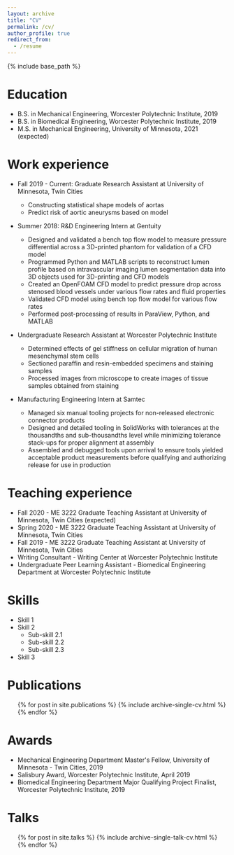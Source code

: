 ```yaml
---
layout: archive
title: "CV"
permalink: /cv/
author_profile: true
redirect_from:
  - /resume
---
```


{% include base_path %}

Education
======
* B.S. in Mechanical Engineering, Worcester Polytechnic Institute, 2019
* B.S. in Biomedical Engineering, Worcester Polytechnic Institute, 2019
* M.S. in Mechanical Engineering, University of Minnesota, 2021 (expected)

Work experience
======
* Fall 2019 - Current: Graduate Research Assistant at University of Minnesota, Twin Cities
  * Constructing statistical shape models of aortas
  * Predict risk of aortic aneurysms based on model

* Summer 2018: R&D Engineering Intern at Gentuity
  * Designed and validated a bench top flow model to measure pressure differential across a 3D-printed phantom for validation of a CFD model
  * Programmed Python and MATLAB scripts to reconstruct lumen profile based on intravascular imaging lumen segmentation data into 3D objects used for 3D-printing and CFD models
  * Created an OpenFOAM CFD model to predict pressure drop across stenosed blood vessels under various flow rates and fluid properties
  * Validated CFD model using bench top flow model for various flow rates
  * Performed post-processing of results in ParaView, Python, and MATLAB
  
* Undergraduate Research Assistant at Worcester Polytechnic Institute
  * Determined effects of gel stiffness on cellular migration of human mesenchymal stem cells
  * Sectioned paraffin and resin-embedded specimens and staining samples
  * Processed images from microscope to create images of tissue samples obtained from staining

* Manufacturing Engineering Intern at Samtec
  * Managed six manual tooling projects for non-released electronic connector products
  * Designed and detailed tooling in SolidWorks with tolerances at the thousandths and sub-thousandths level while minimizing tolerance stack-ups for proper alignment at assembly
  * Assembled and debugged tools upon arrival to ensure tools yielded acceptable product measurements before qualifying and authorizing release for use in production

Teaching experience
======
* Fall 2020 - ME 3222 Graduate Teaching Assistant at University of Minnesota, Twin Cities (expected)
* Spring 2020 - ME 3222 Graduate Teaching Assistant at University of Minnesota, Twin Cities
* Fall 2019 - ME 3222 Graduate Teaching Assistant at University of Minnesota, Twin Cities
* Writing Consultant - Writing Center at Worcester Polytechnic Institute
* Undergraduate Peer Learning Assistant - Biomedical Engineering Department at Worcester Polytechnic Institute

Skills
======
* Skill 1
* Skill 2
  * Sub-skill 2.1
  * Sub-skill 2.2
  * Sub-skill 2.3
* Skill 3

Publications
======
  <ul>{% for post in site.publications %}
    {% include archive-single-cv.html %}
  {% endfor %}</ul>
 
Awards
======
* Mechanical Engineering Department Master's Fellow, University of Minnesota - Twin Cities, 2019
* Salisbury Award, Worcester Polytechnic Institute, April 2019
* Biomedical Engineering Department Major Qualifying Project Finalist, Worcester Polytechnic Institute, 2019
 
Talks
======
  <ul>{% for post in site.talks %}
    {% include archive-single-talk-cv.html %}
  {% endfor %}</ul>
